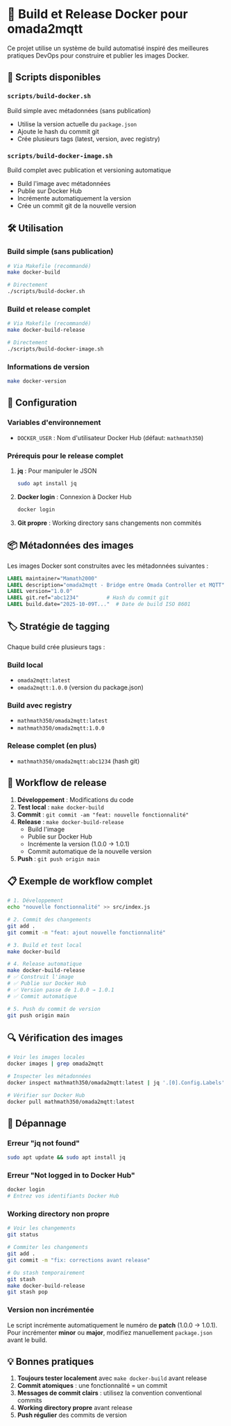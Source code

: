 # 🚀 Build et Release Docker pour omada2mqtt

Ce projet utilise un système de build automatisé inspiré des meilleures pratiques DevOps pour construire et publier les images Docker.

## 📁 Scripts disponibles

### `scripts/build-docker.sh`
Build simple avec métadonnées (sans publication)
- Utilise la version actuelle du `package.json`
- Ajoute le hash du commit git
- Crée plusieurs tags (latest, version, avec registry)

### `scripts/build-docker-image.sh`
Build complet avec publication et versioning automatique
- Build l'image avec métadonnées
- Publie sur Docker Hub
- Incrémente automatiquement la version
- Crée un commit git de la nouvelle version

## 🛠️ Utilisation

### Build simple (sans publication)
```bash
# Via Makefile (recommandé)
make docker-build

# Directement
./scripts/build-docker.sh
```

### Build et release complet
```bash
# Via Makefile (recommandé)
make docker-build-release

# Directement
./scripts/build-docker-image.sh
```

### Informations de version
```bash
make docker-version
```

## 🔧 Configuration

### Variables d'environnement

- `DOCKER_USER` : Nom d'utilisateur Docker Hub (défaut: `mathmath350`)

### Prérequis pour le release complet

1. **jq** : Pour manipuler le JSON
   ```bash
   sudo apt install jq
   ```

2. **Docker login** : Connexion à Docker Hub
   ```bash
   docker login
   ```

3. **Git propre** : Working directory sans changements non commités

## 📦 Métadonnées des images

Les images Docker sont construites avec les métadonnées suivantes :

```dockerfile
LABEL maintainer="Mamath2000"
LABEL description="omada2mqtt - Bridge entre Omada Controller et MQTT"
LABEL version="1.0.0"
LABEL git.ref="abc1234"         # Hash du commit git
LABEL build.date="2025-10-09T..."  # Date de build ISO 8601
```

## 🏷️ Stratégie de tagging

Chaque build crée plusieurs tags :

### Build local
- `omada2mqtt:latest`
- `omada2mqtt:1.0.0` (version du package.json)

### Build avec registry
- `mathmath350/omada2mqtt:latest`
- `mathmath350/omada2mqtt:1.0.0`

### Release complet (en plus)
- `mathmath350/omada2mqtt:abc1234` (hash git)

## 🔄 Workflow de release

1. **Développement** : Modifications du code
2. **Test local** : `make docker-build`
3. **Commit** : `git commit -am "feat: nouvelle fonctionnalité"`
4. **Release** : `make docker-build-release`
   - Build l'image
   - Publie sur Docker Hub
   - Incrémente la version (1.0.0 → 1.0.1)
   - Commit automatique de la nouvelle version
5. **Push** : `git push origin main`

## 📋 Exemple de workflow complet

```bash
# 1. Développement
echo "nouvelle fonctionnalité" >> src/index.js

# 2. Commit des changements
git add .
git commit -m "feat: ajout nouvelle fonctionnalité"

# 3. Build et test local
make docker-build

# 4. Release automatique
make docker-build-release
# ✅ Construit l'image
# ✅ Publie sur Docker Hub
# ✅ Version passe de 1.0.0 → 1.0.1
# ✅ Commit automatique

# 5. Push du commit de version
git push origin main
```

## 🔍 Vérification des images

```bash
# Voir les images locales
docker images | grep omada2mqtt

# Inspecter les métadonnées
docker inspect mathmath350/omada2mqtt:latest | jq '.[0].Config.Labels'

# Vérifier sur Docker Hub
docker pull mathmath350/omada2mqtt:latest
```

## 🚨 Dépannage

### Erreur "jq not found"
```bash
sudo apt update && sudo apt install jq
```

### Erreur "Not logged in to Docker Hub"
```bash
docker login
# Entrez vos identifiants Docker Hub
```

### Working directory non propre
```bash
# Voir les changements
git status

# Commiter les changements
git add .
git commit -m "fix: corrections avant release"

# Ou stash temporairement
git stash
make docker-build-release
git stash pop
```

### Version non incrémentée
Le script incrémente automatiquement le numéro de **patch** (1.0.0 → 1.0.1).
Pour incrémenter **minor** ou **major**, modifiez manuellement `package.json` avant le build.

## 💡 Bonnes pratiques

1. **Toujours tester localement** avec `make docker-build` avant release
2. **Commit atomiques** : une fonctionnalité = un commit
3. **Messages de commit clairs** : utilisez la convention conventional commits
4. **Working directory propre** avant release
5. **Push régulier** des commits de version